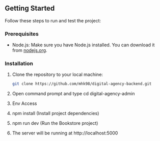 ## Getting Started

Follow these steps to run and test the project:

### Prerequisites

- Node.js: Make sure you have Node.js installed. You can download it from [nodejs.org](https://nodejs.org/).

### Installation

1. Clone the repository to your local machine:

   ```bash
   git clone https://github.com/mhk98/digital-agency-backend.git

   ```

2. Open command prompt and type cd digital-agency-admin
3. Env Access
4. npm install (Install project dependencies)
5. npm run dev (Run the Bookstore project)
6. The server will be running at http://localhost:5000
